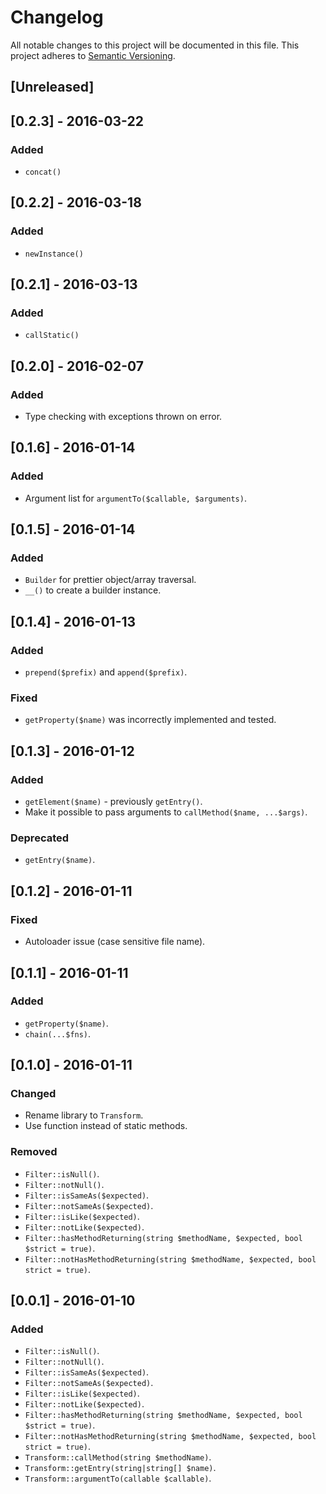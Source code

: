 # Changelog
All notable changes to this project will be documented in this file.
This project adheres to [Semantic Versioning](http://semver.org/).<Paste>

## [Unreleased]

## [0.2.3] - 2016-03-22
### Added
- `concat()`

## [0.2.2] - 2016-03-18
### Added
- `newInstance()`

## [0.2.1] - 2016-03-13
### Added
- `callStatic()`

## [0.2.0] - 2016-02-07
### Added
- Type checking with exceptions thrown on error.

## [0.1.6] - 2016-01-14
### Added
- Argument list for `argumentTo($callable, $arguments)`.

## [0.1.5] - 2016-01-14
### Added
- `Builder` for prettier object/array traversal.
- `__()` to create a builder instance.

## [0.1.4] - 2016-01-13
### Added
- `prepend($prefix)` and `append($prefix)`.

### Fixed
- `getProperty($name)` was incorrectly implemented and tested.

## [0.1.3] - 2016-01-12
### Added
- `getElement($name)` - previously `getEntry()`.
- Make it possible to pass arguments to `callMethod($name, ...$args)`.

### Deprecated
- `getEntry($name)`.

## [0.1.2] - 2016-01-11
### Fixed
- Autoloader issue (case sensitive file name).

## [0.1.1] - 2016-01-11
### Added
- `getProperty($name)`.
- `chain(...$fns)`.

## [0.1.0] - 2016-01-11
### Changed
- Rename library to `Transform`.
- Use function instead of static methods.

### Removed
- `Filter::isNull()`.
- `Filter::notNull()`.
- `Filter::isSameAs($expected)`.
- `Filter::notSameAs($expected)`.
- `Filter::isLike($expected)`.
- `Filter::notLike($expected)`.
- `Filter::hasMethodReturning(string $methodName, $expected, bool $strict = true)`.
- `Filter::notHasMethodReturning(string $methodName, $expected, bool strict = true)`.

## [0.0.1] - 2016-01-10
### Added
- `Filter::isNull()`.
- `Filter::notNull()`.
- `Filter::isSameAs($expected)`.
- `Filter::notSameAs($expected)`.
- `Filter::isLike($expected)`.
- `Filter::notLike($expected)`.
- `Filter::hasMethodReturning(string $methodName, $expected, bool $strict = true)`.
- `Filter::notHasMethodReturning(string $methodName, $expected, bool strict = true)`.
- `Transform::callMethod(string $methodName)`.
- `Transform::getEntry(string|string[] $name)`.
- `Transform::argumentTo(callable $callable)`.
